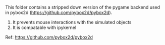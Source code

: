 This folder contains a stripped down version of the pygame backend used in pybox2d (https://github.com/pybox2d/pybox2d).
1. It prevents mouse interactions with the simulated objects
2. It is compatable with ipykernel

Ref: https://github.com/pybox2d/pybox2d